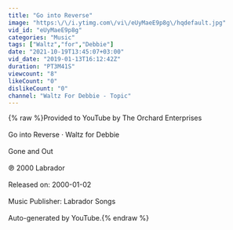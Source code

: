 ```yaml
---
title: "Go into Reverse"
image: "https:\/\/i.ytimg.com\/vi\/eUyMaeE9p8g\/hqdefault.jpg"
vid_id: "eUyMaeE9p8g"
categories: "Music"
tags: ["Waltz","for","Debbie"]
date: "2021-10-19T13:45:07+03:00"
vid_date: "2019-01-13T16:12:42Z"
duration: "PT3M41S"
viewcount: "8"
likeCount: "0"
dislikeCount: "0"
channel: "Waltz For Debbie - Topic"
---
```

{% raw %}Provided to YouTube by The Orchard Enterprises<br /><br />Go into Reverse · Waltz for Debbie<br /><br />Gone and Out<br /><br />℗ 2000 Labrador<br /><br />Released on: 2000-01-02<br /><br />Music  Publisher: Labrador Songs<br /><br />Auto-generated by YouTube.{% endraw %}
